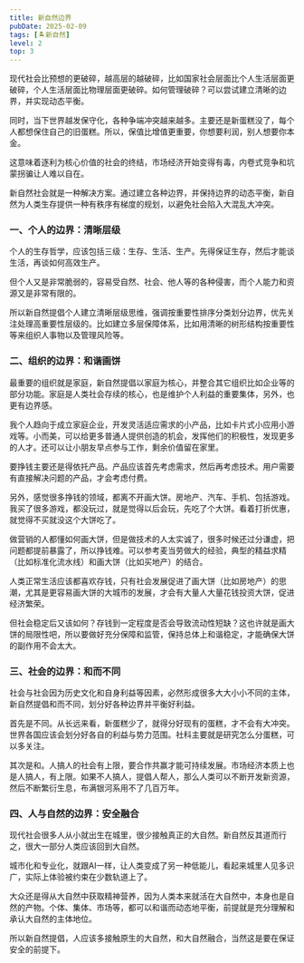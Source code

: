 ```yaml
---
title: 新自然边界
pubDate: 2025-02-09
tags: [🏝新自然]
level: 2
top: 3
---
```


现代社会比预想的更破碎，越高层的越破碎，比如国家社会层面比个人生活层面更破碎，个人生活层面比物理层面更破碎。如何管理破碎？可以尝试建立清晰的边界，并实现动态平衡。

同时，当下世界越发保守化，各种争端冲突越来越多。主要还是新蛋糕没了，每个人都想保住自己的旧蛋糕。所以，保值比增值更重要，你想要利润，别人想要你本金。

这意味着逐利为核心价值的社会的终结，市场经济开始变得有毒，内卷式竞争和坑蒙拐骗让人难以自在。

新自然社会就是一种解决方案。通过建立各种边界，并保持边界的动态平衡，新自然为人类生存提供一种有秩序有梯度的规划，以避免社会陷入大混乱大冲突。

### 一、个人的边界：清晰层级

个人的生存哲学，应该包括三级：生存、生活、生产。先得保证生存，然后才能谈生活，再谈如何高效生产。

但个人又是非常脆弱的，容易受自然、社会、他人等的各种侵害，而个人能力和资源又是非常有限的。

所以新自然提倡个人建立清晰层级思维，强调按重要性排序分类划分边界，优先关注处理高重要性层级的。比如建立多层保障体系，比如用清晰的树形结构按重要性等来组织人事物以及管理风险等。

### 二、组织的边界：和谐画饼

最重要的组织就是家庭，新自然提倡以家庭为核心，并整合其它组织比如企业等的部分功能。家庭是人类社会存续的核心，也是维护个人利益的重要集体，另外，也更有边界感。

我个人趋向于成立家庭企业，开发灵活适应需求的小产品，比如卡片式小应用小游戏等。小而美，可以给更多普通人提供创造的机会，发挥他们的积极性，发现更多的人才。还可以让小朋友早点参与工作，剩余价值留在家里。

要挣钱主要还是得依托产品。产品应该首先考虑需求，然后再考虑技术。用户需要有直接解决问题的产品，才会考虑付费。

另外，感觉很多挣钱的领域，都离不开画大饼。房地产、汽车、手机、包括游戏。我买了很多游戏，都没玩过，就是觉得以后会玩，先吃了个大饼。看着打折优惠，就觉得不买就没这个大饼吃了。

做营销的人都懂如何画大饼，但是做技术的人太实诚了，很多时候还过分谦虚，把问题都提前暴露了，所以挣钱难。可以参考麦当劳做大的经验，典型的精益求精（比如标准化流水线）和画大饼（比如买地产）的结合。

人类正常生活应该都喜欢存钱，只有社会发展促进了画大饼（比如房地产）的思潮，尤其是更容易画大饼的大城市的发展，才会有大量人大量花钱投资大饼，促进经济繁荣。

但社会稳定后又该如何？存钱到一定程度是否会导致流动性短缺？这也许就是画大饼的局限性吧，所以要做好充分保障和监管，保持总体上和谐稳定，才能确保大饼的副作用不会太大。

### 三、社会的边界：和而不同

社会与社会因为历史文化和自身利益等因素，必然形成很多大大小小不同的主体，新自然提倡和而不同，划分好各种边界并平衡好利益。

首先是不同。从长远来看，新蛋糕少了，就得分好现有的蛋糕，才不会有大冲突。世界各国应该会划分好各自的利益与势力范围。社科主要就是研究怎么分蛋糕，可以多关注。

其次是和。人搞人的社会有上限，要合作共赢才能可持续发展。市场经济本质上也是人搞人，有上限。如果不人搞人，提倡人帮人，那么人类可以不断开发新资源，然后不断繁衍生息，布满银河系用不了几百万年。

### 四、人与自然的边界：安全融合

现代社会很多人从小就出生在城里，很少接触真正的大自然。新自然反其道而行之，很大一部分人类应该回到大自然。

城市化和专业化，就跟AI一样，让人类变成了另一种低能儿，看起来城里人见多识广，实际上体验被约束在少数轨道上了。

大众还是得从大自然中获取精神营养，因为人类本来就活在大自然中，本身也是自然的产物。个体、集体、市场等，都可以和谐而动态地平衡，前提就是充分理解和承认大自然的主体地位。

所以新自然提倡，人应该多接触原生的大自然，和大自然融合，当然这是要在保证安全的前提下。
